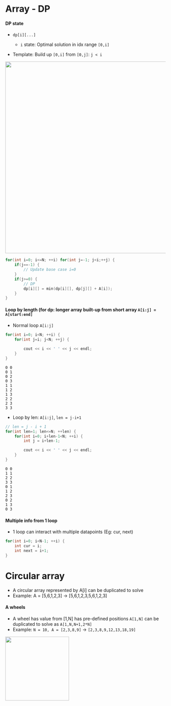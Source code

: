 # Array - DP

#### DP state
- `dp[i][...]`
    + `i` state: Optimal solution in idx range `[0,i]`


- Template: Build up `[0,i]` from `[0,j]`: `j < i`

<img src="./img/2.jpg" width="600"/>

```C++
for(int i=0; i<=N; ++i) for(int j=-1; j<i;++j) {
    if(j==-1) {
        // Update base case i=0
    }
    if(j>=0) {
        // DP
        dp[i][] = min(dp[i][], dp[j][] + A[i]);
    }
}

```



#### Loop by length (for dp: longer array built-up from short array `A[i:j] = A[start:end]`

- Normal loop `A[i:j]`

```C++
for(int i=0; i<N; ++i) {
    for(int j=i; j<N; ++j) {

        cout << i << ' ' << j << endl;
    }
}
```

```
0 0
0 1
0 2
0 3
1 1
1 2
1 3
2 2
2 3
3 3
```

- Loop by len: `A[i:j]`, `len = j-i+1`

```C++
// len = j - i + 1
for(int len=1; len<=N; ++len) {
    for(int i=0; i+len-1<N; ++i) {
        int j = i+len-1;

        cout << i << ' ' << j << endl;
    }
}
```

```
0 0
1 1
2 2
3 3
0 1
1 2
2 3
0 2
1 3
0 3
```

#### Multiple info from 1 loop
- 1 loop can interact with multiple datapoints (Eg: cur, next)


```C++
for(int i=0; i<N-1; ++i) {
    int cur = i;
    int next = i+1;
}
```


# Circular array
- A circular array represented by A[i] can be duplicated to solve
- Example: A = [5,6,1,2,3] -> [5,6,1,2,3,5,6,1,2,3]

#### A wheels
- A wheel has value from [1,N] has pre-defined positions `A[1,N]` can be duplicated to solve as `A[1,N,N+1,2*N]`
- Example: `N = 10, A = [2,3,8,9]` -> `[2,3,8,9,12,13,18,19]`

<img src="./img/1.jpg" width="200"/>
